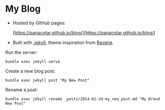 # My Blog

- Hosted by GitHub pages:

  [https://panacotar.github.io/blog/](https://panacotar.github.io/blog/)
- Built with [Jekyll](https://jekyllrb.com/), theme inspiration from [Reverie](https://github.com/amitmerchant1990/reverie).

Run the server:
```
bundle exec jekyll serve
```

Create a new blog post:
```
bundle exec jekyll post "My New Post"
```
Rename a post:
```
bundle exec jekyll rename _posts/2014-01-24-my_new_post.md "My Brand New Post"
```
